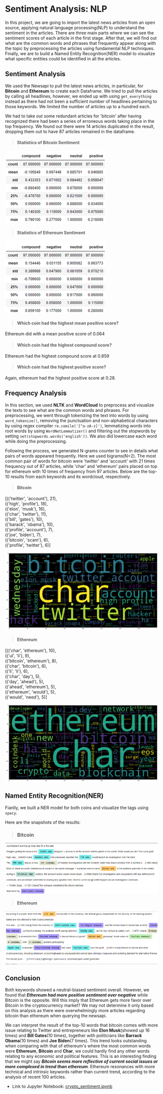 # Sentiment Analysis: NLP

In this project, we are going to import the latest news articles from an open source, applying natural language processing(NLP) to understand the sentiment in the articles. There are three main parts where we can see the  sentiment scores of each article in the first stage. After that, we will find out what are the common words and phrases that frequently appear along with the topic by preprocessing the articles using fundamental NLP techniques. Finally, we are to build a Named Entity Recognition(NER) model to visualize what specific entities could be identified in all the articles.

## Sentiment Analysis

We used the Newsapi to pull the latest news articles, in particular, for **Bitcoin** and **Ethereum** to create each Dataframe. We tried to pull the articles by calling all headlines, however, we ended up with using `get_everything` instead as there had not been a sufficient number of headlines pertaining to those keywords. We limited the number of articles up to a hundred each. 

We had to take out some redundant articles for 'bitcoin' after having recognized there had been a series of erroneous words taking place in the top frequency. We found out there were 14 articles duplicated in the result, dropping them out to have 87 articles remained in the dataframe.

>#### Statistics of Bitcoin Sentiment 

![](https://github.com/coolwonny/Sentiment_Analysis_NLP/blob/master/Images/bitcoin_score.png)


   
>#### Statistics of Ethereum Sentiment  

![](https://github.com/coolwonny/Sentiment_Analysis_NLP/blob/master/Images/ethereum_score.png)

>#### Which coin had the highest mean positive score?

  Ethereum did with a mean positive score of 0.064

>#### Which coin had the highest compound score?

 Ethereum had the highest compound score at 0.859

>#### Which coin had the highest positive score?

 Again, ethereum had the highest positive score at 0.28.   

## Frequency Analysis

In this section, we used **NLTK** and **WordCloud** to preprocess and visualize the texts to see what are the common words and phrases. For preprocessing, we went through tokenizing the text into words by using `word_tokenize()`, removing the punctuation and non-alphabetical characters by using regex compiler `re.comile('[^a-zA-z]')`, lemmatizing words into root words by using `WordNetLemmatizer()` and filtering out the stopwords by setting `set(stopwords.words('english'))`. We also did lowercase each word while doing the preprocessing.

Following the process, we generated N-grams counter to see in details what pairs of words appeared frequently. Here we used bigrams(N=2). The most common pair of words for bitcoin were 'twitter' and 'account' with 21 times frequency out of 87 articles, while 'char' and 'ethereum' pairs placed on top for ethereum with 10 times of frequency from 97 articles. Below are the top-10 results from each keywords and its wordcloud, respectively.

> #### Bitcoin   
[(('twitter', 'account'), 21),   
 (('high', 'profile'), 18),   
 (('elon', 'musk'), 16),   
 (('char', 'twitter'), 11),   
 (('bill', 'gates'), 10),   
 (('barack', 'obama'), 10),   
 (('profile', 'account'), 7),   
 (('joe', 'biden'), 7),   
 (('bitcoin', 'scam'), 6),   
 (('profile', 'twitter'), 6)]      
     
![](https://github.com/coolwonny/Sentiment_Analysis_NLP/blob/master/Images/wc_bitcoin.png)   

> #### Ethereum   
[(('char', 'ethereum'), 10),    
 (('ul', 'li'), 9),   
 (('bitcoin', 'ethereum'), 8),   
 (('char', 'bitcoin'), 6),    
 (('li', 'li'), 6),   
 (('char', 'day'), 5),   
 (('day', 'ahead'), 5),   
 (('ahead', 'ethereum'), 5),   
 (('ethereum', 'would'), 5),   
 (('would', 'need'), 5)]    
    
![](https://github.com/coolwonny/Sentiment_Analysis_NLP/blob/master/Images/wc_ethereum.png)   
   
## Named Entity Recognition(NER)
Fianlly, we built a NER model for both coins and visualize the tags using `spacy`.

Here are the snapshots of the results:
>### Bitcoin   

![](https://github.com/coolwonny/Sentiment_Analysis_NLP/blob/master/Images/ner_bitcoin.png)


>#### Ethereum   

![](https://github.com/coolwonny/Sentiment_Analysis_NLP/blob/master/Images/ner_ethereum.png)

## Conclusion

Both keywords showed a neutral-biased sentiment overall. However, we found that ***Ethereum had more positive sentiment over negative*** while Bitcoin is the opposite. Will this imply that Ethereum gets more favor over Bitcoin in the cryptocurrency market? We may not determine it only based on this analysis as there were overwhelmingly more articles regarding bitcoin than ethereum when querying the newsapi.    

We can interpret the result of the top-10 words that bitcoin comes with more issue relating to Twitter and entrepreneurs like **Elon Musk**(showed up 16 times) and **Bill Gates**(10 times), together with politicians like **Barrack Obama**(10 times) and **Joe Biden**(7 times). This trend looks outstanding when comparing with that of ethereum's where the most common words were **Ethereum**, **Bitcoin** and **Char**, we could hardly find any other words relating to any economic and political features. This is an interesting finding that we might say ***Bitcoin seems more reflective of current social issues or more complexed in trend than ethereum***. Ethereum resonances with more technical and intrinsic keywords rather than current trend, according to the analysis of recent 100 articles.    

- Link to Jupyter Notebook: [crypto_sentiment.ipynb](https://github.com/coolwonny/Sentiment_Analysis_NLP/blob/master/crypto_sentiment.ipynb)
